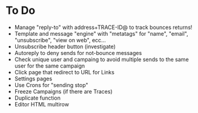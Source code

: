 # To Do

-   Manage "reply-to" with address+TRACE-ID@ to track bounces returns!
-   Template and message "engine" with "metatags" for "name", "email", "unsubscribe", "view on web", ecc...
-   Unsubscribe header button (investigate)
-   Autoreply to deny sends for not-bounce messages
-   Check unique user and campaing to avoid multiple sends to the same user for the same campaign
-   Click page that redirect to URL for Links
-   Settings pages
-   Use Crons for "sending stop"
-   Freeze Campaigns (if there are Traces)
-   Duplicate function
-   Editor HTML multirow
